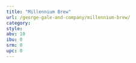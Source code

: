 ```yaml
---
title: "Millennium Brew"
url: /george-gale-and-company/millennium-brew/
category: 
style: 
abv: 10
ibu: 0
srm: 0
upc: 0
---
```



